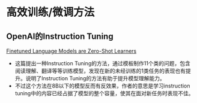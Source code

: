 # 高效训练/微调方法
## OpenAI的Instruction Tuning
[Finetuned Language Models are Zero-Shot Learners](https://openreview.net/forum?id=gEZrGCozdqR)
- 这篇提出一种Instruction Tuning的方法，通过模板制作11个类的问题，包含阅读理解、翻译等等训练模型，发现在新的未经训练的1类任务的表现也有提升。说明了Instruction Tuning的方法有助于提升模型理解能力。
- 不过这个方法在8B以下的模型反而有反效果，作者的意思是学习instruction tuning中的内容已经占据了模型的整个容量，使其在面对新任务时表现不佳。